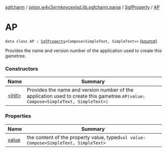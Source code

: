 [sgfcharm](../../../index.md) / [onion.w4v3xrmknycexlsd.lib.sgfcharm.parse](../../index.md) / [SgfProperty](../index.md) / [AP](./index.md)

# AP

`data class AP : `[`SgfProperty`](../index.md)`<Compose<SimpleText, SimpleText>>` [(source)](https://github.com/w4v3/sgfcharm/tree/master/sgfcharm/src/main/java/onion/w4v3xrmknycexlsd/lib/sgfcharm/parse/SgfTree.kt#L164)

Provides the name and version number of the application used to create this gametree.

### Constructors

| Name | Summary |
|---|---|
| [&lt;init&gt;](-init-.md) | Provides the name and version number of the application used to create this gametree.`AP(value: Compose<SimpleText, SimpleText>)` |

### Properties

| Name | Summary |
|---|---|
| [value](value.md) | the content of the property value, typed`val value: Compose<SimpleText, SimpleText>` |
